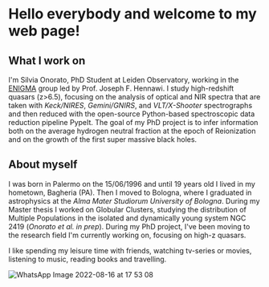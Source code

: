 # Hello everybody and welcome to my web page!

## What I work on

I'm Silvia Onorato, PhD Student at Leiden Observatory, working in the [ENIGMA](http://enigma.physics.ucsb.edu/index.php?n=Main.HomePage) group led by Prof. Joseph F. Hennawi. 
I study high-redshift quasars (z>6.5), focusing on the analysis of optical and NIR spectra that are taken with _Keck/NIRES_, _Gemini/GNIRS_, and _VLT/X-Shooter_ spectrographs and then reduced with the open-source Python-based spectroscopic data reduction pipeline PypeIt.
The goal of my PhD project is to infer information both on the average hydrogen neutral fraction at the epoch of Reionization and on the growth of the first super massive black holes.

## About myself

I was born in Palermo on the 15/06/1996 and until 19 years old I lived in my hometown, Bagheria (PA). Then I moved to Bologna, where I graduated in astrophysics at the _Alma Mater Studiorum University of Bologna_. During my Master thesis I worked on Globular Clusters, studying the distribution of Multiple Populations in the isolated and dynamically young system NGC 2419 (_Onorato et al. in prep_). During my PhD project, I've been moving to the research field I'm currently working on, focusing on high-z quasars.

I like spending my leisure time with friends, watching  tv-series or movies, listening to music, reading books and travelling.

![WhatsApp Image 2022-08-16 at 17 53 08](https://user-images.githubusercontent.com/94785081/184924131-b7149ce6-d84d-44d8-8cae-888c3dcdd179.jpeg)
